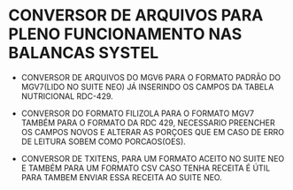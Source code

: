 # CONVERSOR DE ARQUIVOS PARA PLENO FUNCIONAMENTO NAS BALANCAS SYSTEL

- CONVERSOR DE ARQUIVOS DO MGV6 PARA O FORMATO PADRÃO DO MGV7(LIDO NO SUITE NEO) JÁ INSERINDO OS CAMPOS DA TABELA NUTRICIONAL RDC-429.

- CONVERSOR DO FORMATO FILIZOLA PARA O FORMATO MGV7 TAMBÉM PARA O FORMATO DA RDC 429, NECESSARIO PREENCHER OS CAMPOS NOVOS E ALTERAR AS PORÇOES QUE EM CASO DE ERRO DE LEITURA SOBEM COMO PORCAOS(OES).

- CONVERSOR DE TXITENS, PARA UM FORMATO ACEITO NO SUITE NEO E TAMBÉM PARA UM FORMATO CSV CASO TENHA RECEITA É ÚTIL PARA TAMBEM ENVIAR ESSA RECEITA AO SUITE NEO.
